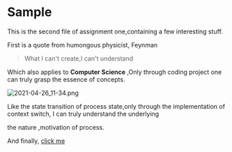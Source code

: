 # Sample 



This is the second file of assignment one,containing a few interesting stuff.

First is a quote from humongous physicist, Feynman

> What I can't create,I can't understand

Which also applies to **Computer Science** ,Only through coding project one can truly grasp the essence of concepts.



![2021-04-26_11-34.png](https://i.loli.net/2021/04/27/OI1TduEnPzGRKHY.png)

Like the state transition of process state,only through the implementation of context switch, I can truly understand the underlying  

the nature ,motivation of process.



And finally, [click me](README.md)